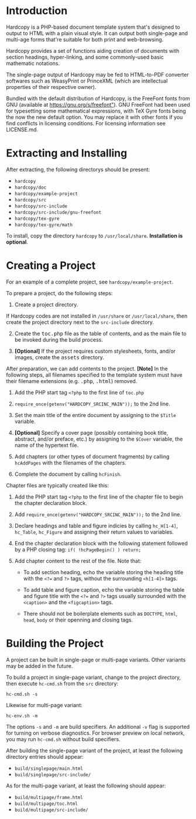 Introduction
============

Hardcopy is a PHP-based document template system that's designed to
output to HTML with a plain visual style. It can output both 
single-page and multi-age forms that're suitable for both print and
web-browsing.

Hardcopy provides a set of functions aiding creation of documents 
with section headings, hyper-linking, and some commonly-used 
basic mathematic notations.

The single-page output of Hardcopy may be fed to HTML-to-PDF
converter softwares such as WeasyPrint or PrinceXML (which are 
intellectual properties of their respective owner).

Bundled with the default distribution of Hardcopy, is the 
FreeFont fonts from GNU (available at <https://gnu.org/s/freefont">).
GNU FreeFont had been used for typesetting some mathematical expressions,
with TeX Gyre fonts being the now the new default option. You may replace
it with other fonts if you find conflicts in licensing conditions.
For licensing information see LICENSE.md.

Extracting and Installing
=========================

After extracting, the following directorys should be present:

- `hardcopy`
- `hardcopy/doc`
- `hardcopy/example-project`
- `hardcopy/src`
- `hardcopy/src-include`
- `hardcopy/src-include/gnu-freefont`
- `hardcopy/tex-gyre`
- `hardcopy/tex-gyre/math`

To install, copy the directory `hardcopy` to `/usr/local/share`.
**Installation is optional**.

Creating a Project
==================

For an example of a complete project,
see `hardcopy/example-project`.

To prepare a project, do the following steps:

1. Create a project directory.

If Hardcopy codes are not installed in `/usr/share` or `/usr/local/share`,
then create the project directory next to the `src-include` directory.

2. Create the <samp>toc.php</samp> file as the table of contents,
   and as the main file to be invoked during the build process.

3. **[Optional]** If the project requires custom stylesheets, fonts, and/or
   images, create the <samp>assets</samp> directory.

After preparation, we can add contents to the project. **[Note]** In the
following steps, all filenames specified to the template system must 
have their filename extensions (e.g. <samp>.php</samp>, <samp>.html</samp>) 
removed.

1. Add the PHP start tag `<?php` to the first line of `toc.php`

2. `require_once(getenv("HARDCOPY_SRCINC_MAIN"));` to the 2nd line.

3. Set the main title of the entire document by assigning to the
   `$Title` variable.

4. **[Optional]** Specify a cover page (possibly containing book title, 
   abstract, and/or preface, etc.) by assigning to the <code>$Cover</code> 
   variable, the name of the hypertext file.

5. Add chapters (or other types of document fragments) by calling
   `hcAddPages` with the filenames of the chapters.

6. Complete the document by calling `hcFinish`.

Chapter files are typically created like this:

1. Add the PHP start tag `<?php` to the first line of the chapter file
   to begin the chapter declaration block.

2. Add `require_once(getenv("HARDCOPY_SRCINC_MAIN"));` to the 2nd line.

3. Declare headings and table and figure indicies by calling
   `hc_H[1-4]`, `hc_Table`, `hc_Figure` and assigning their 
   return values to variables.

4. End the chapter declaration block with the following statement followed
   by a PHP closing tag: `if( !hcPageBegin() ) return;`

5. Add chapter content to the rest of the file. Note that:

   - To add section heading, echo the variable storing the heading title with
     the `<?=` and `?>` tags, without the surrounding `<h[1-4]>` tags.

   - To add table and figure caption, echo the variable storing the table and
     figure title with the `<?=` and `?>` tags usually surrounded with the
     `<caption>` and the `<figcaption>` tags.

   - There should not be boilerplate elements such as
     `DOCTYPE`, `html`, `head`, `body` or their openning and closing tags.

Building the Project
====================

A project can be built in single-page or multi-page variants. Other variants
may be added in the future.

To build a project in single-page variant, change to the project directory, 
then execute `hc-cmd.sh` from the `src` directory:

```
hc-cmd.sh -s
```

Likewise for multi-page variant:

```
hc-env.sh -m
```

The options `-s` and `-m` are build specifiers. An additional `-v` flag
is supported for turning on verbose diagnostics. For browser preview on
local network, you may run `hc-cmd.sh` without build specifiers.

After building the single-page variant of the project, at least the 
following directory entries should appear:

- `build/singlepage/main.html`
- `build/singlepage/src-include/`

As for the multi-page variant, at least the following should appear:

- `build/multipage/frame.html`
- `build/multipage/toc.html`
- `build/multipage/src-include/`
